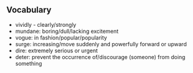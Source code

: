 ## Vocabulary

- vividly - clearly/strongly
- mundane: boring/dull/lacking excitement
- vogue: in fashion/popular/popularity
- surge: increasing/move suddenly and powerfully forward or upward
- dire: extremely serious or urgent
- deter: prevent the occurrence of/discourage (someone) from doing something 

